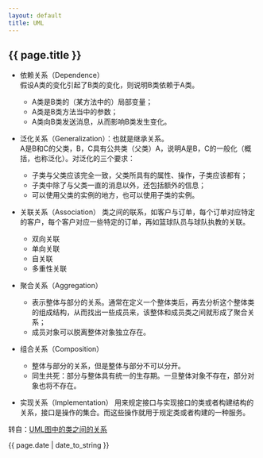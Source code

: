```yaml
---
layout: default
title: UML
---
```


## {{ page.title }}  
- 依赖关系（Dependence）  
	假设A类的变化引起了B类的变化，则说明B类依赖于A类。
	- A类是B类的（某方法中的）局部变量；
	- A类是B类方法当中的参数；
	- A类向B类发送消息，从而影响B类发生变化。  

- 泛化关系（Generalization）：也就是继承关系。  
	A是B和C的父类，B，C具有公共类（父类）A，说明A是B，C的一般化（概括，也称泛化）。对泛化的三个要求：  
	- 子类与父类应该完全一致，父类所具有的属性、操作，子类应该都有；
	- 子类中除了与父类一直的消息以外，还包括额外的信息；
	- 可以使用父类的实例的地方，也可以使用子类的实例。  

- 关联关系（Association）
	类之间的联系，如客户与订单，每个订单对应特定的客户，每个客户对应一些特定的订单，再如篮球队员与球队执教的关联。  
	- 双向关联
	- 单向关联
	- 自关联
	- 多重性关联  

- 聚合关系（Aggregation）
	- 表示整体与部分的关系。通常在定义一个整体类后，再去分析这个整体类的组成结构，从而找出一些成员来，该整体和成员类之间就形成了聚合关系；
	- 成员对象可以脱离整体对象独立存在。  

- 组合关系（Composition）
	- 整体与部分的关系，但是整体与部分不可以分开。
	- 同生共死：部分与整体具有统一的生存期。一旦整体对象不存在，部分对象也将不存在。  
	
- 实现关系（Implementation）
	用来规定接口与实现接口的类或者构建结构的关系，接口是操作的集合。而这些操作就用于规定类或者构建的一种服务。

转自：[UML图中的类之间的关系](http://blog.csdn.net/hguisu/article/details/7609483)




{{ page.date | date_to_string }}